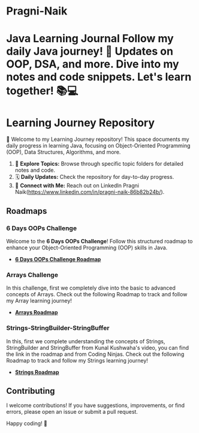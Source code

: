 # Pragni-Naik
# Java Learning Journal  Follow my daily Java journey! 🚀 Updates on OOP, DSA, and more. Dive into my notes and code snippets. Let's learn together! 📚💻

# Learning Journey Repository

🚀 Welcome to my Learning Journey repository! This space documents my daily progress in learning Java, focusing on Object-Oriented Programming (OOP), Data Structures, Algorithms, and more.


1. 📂 **Explore Topics:** Browse through specific topic folders for detailed notes and code.
2. 🗓️ **Daily Updates:** Check the repository for day-to-day progress.
3. 🌟 **Connect with Me:** Reach out on LinkedIn Pragni Naik(https://www.linkedin.com/in/pragni-naik-86b82b24b/).

## Roadmaps

### 6 Days OOPs Challenge

Welcome to the **6 Days OOPs Challenge**! Follow this structured roadmap to enhance your Object-Oriented Programming (OOP) skills in Java.

- [**6 Days OOPs Challenge Roadmap**](https://github.com/Pragni24/Pragni-Naik/blob/80e3326ad4bcd879ed23a0ab9f80274b37e5b0a7/6DaysOOPsChallengeRoadmap.md)

### Arrays Challenge
In this challenge, first we completely dive into the basic to advanced concepts of Arrays. Check out the following Roadmap to track and follow my Array learning journey!
- [**Arrays Roadmap**](https://github.com/Pragni24/Pragni-Naik/blob/f4d591bfea2f00fd498ac393dd9742200c955064/ArraysRoadmap.md)

### Strings-StringBuilder-StringBuffer
In this, first we complete understanding the concepts of Strings, StringBuilder and StringBuffer from Kunal Kushwaha's video, you can find the link in the roadmap and from Coding Ninjas. Check out the following Roadmap to track and follow my Strings learning journey!
- [**Strings Roadmap**](https://github.com/Pragni24/Pragni-Naik/blob/59a23384586e7fc3487f56e057d6a868c1f81a1e/StringsRoadmap.md)
## Contributing

I welcome contributions! If you have suggestions, improvements, or find errors, please open an issue or submit a pull request. 


Happy coding! 🌈

